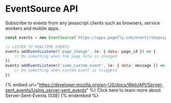 # EventSource API

Subscribe to events from any javascript clients such as browsers, service workers and mobile apps.

```javascript
const events = new EventSource(`https://apps.pagefly.com/events?shop=iphong.myshopify.com`);

// LISTEN TO REALTIME EVENTS
events.addEventListener('page_change', (e: { data: page_id }) => {
    // Do something when the page data is changed
})
events.addEventListener('some_custom_event', (e: { data: message }) => {
    // Do something when custom event is triggerd
})
```

{% embed url="https://developer.mozilla.org/en-US/docs/Web/API/Server-sent_events/Using_server-sent_events" %}
Click here to learn more about Server-Sent-Events (SSE)
{% endembed %}
